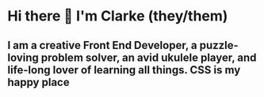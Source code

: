 # Hi there 👋 I'm Clarke (they/them)

## I am a creative Front End Developer, a puzzle-loving problem solver, an avid ukulele player, and life-long lover of learning all things. CSS is my happy place

<!--
**ClarkeMacArthur/ClarkeMacArthur** is a ✨ _special_ ✨ repository because its `README.md` (this file) appears on your GitHub profile.

Here are some ideas to get you started:

- 🔭 I’m currently working on ...
- 🌱 I’m currently learning ...
- 👯 I’m looking to collaborate on ...
- 🤔 I’m looking for help with ...
- 💬 Ask me about ...
- 📫 How to reach me: ...
- 😄 Pronouns: ...
- ⚡ Fun fact: ...
-->
